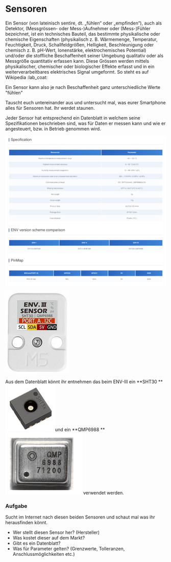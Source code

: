 # Sensoren

Ein Sensor (von lateinisch sentire, dt. „fühlen“ oder „empfinden“), auch als Detektor, (Messgrössen- oder Mess-)Aufnehmer oder (Mess-)Fühler bezeichnet, ist ein technisches Bauteil, das bestimmte physikalische oder chemische Eigenschaften (physikalisch z. B. Wärmemenge, Temperatur, Feuchtigkeit, Druck, Schallfeldgrößen, Helligkeit, Beschleunigung oder chemisch z. B. pH-Wert, Ionenstärke, elektrochemisches Potential) und/oder die stoffliche Beschaffenheit seiner Umgebung qualitativ oder als Messgröße quantitativ erfassen kann. Diese Grössen werden mittels physikalischer, chemischer oder biologischer Effekte erfasst und in ein weiterverarbeitbares elektrisches Signal umgeformt. So steht es auf Wikipedia :lab\_coat:

Ein Sensor kann also je nach Beschaffenheit ganz unterschiedliche Werte "fühlen"

Tauscht euch untereinander aus und untersucht mal, was eurer Smartphone alles für Sensoren hat. Ihr werdet staunen.

Jeder Sensor hat entsprechend ein Datenblatt in welchem seine Spezifikationen beschrieben sind, was für Daten er messen kann und wie er angesteuert, bzw. in Betrieb genommen wird.

![Datenblatt ENV III](<../../.gitbook/assets/Datenblatt ENV III.jpg>)

![](<../../.gitbook/assets/ENV III Sensor.png>)

Aus dem Datenblatt könnt ihr entnehmen das beim ENV-III ein **SHT30 **![](../../.gitbook/assets/SHT30.png)und ein **QMP6988 **![](<../../.gitbook/assets/QMP 6988.png>)verwendet werden.

### Aufgabe

Sucht im Internet nach diesen beiden Sensoren und schaut mal was ihr herausfinden könnt.

* Wer stellt diesen Sensor her? (Hersteller)
* Was kostet dieser auf dem Markt?
* Gibt es ein Datenblatt?
* Was für Parameter gelten? (Grenzwerte, Tolleranzen, Anschlussmöglichkeiten etc.)



